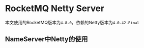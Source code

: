 ﻿
# RocketMQ Netty Server
本文使用的RocketMQ版本为`4.8.0`，依赖的Netty版本为`4.0.42.Final`

## NameServer中Netty的使用


